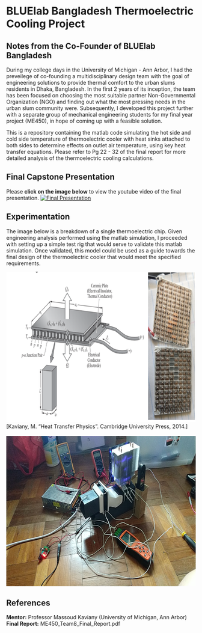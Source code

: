 # BLUElab Bangladesh Thermoelectric Cooling Project 

## Notes from the Co-Founder of BLUElab Bangladesh
During my college days in the University of Michigan - Ann Arbor, I had the preveilege of co-founding a multidisciplinary design team with the goal of engineering solutions to provide thermal comfort to the urban slums residents in Dhaka, Bangladesh. In the first 2 years of its inception, the team has been focused on choosing the most suitable partner Non-Governmental Organization (NGO) and finding out what the most pressing needs in the urban slum community were. Subsequently, I developed this project further with a separate group of mechanical engineering students for my final year project (ME450), in hope of coming up with a feasible solution. 

This is a repository containing the matlab code simulating the hot side and cold side temperature of thermoelectric cooler with heat sinks attached to both sides to determine effects on outlet air temperature, using key heat transfer equations. Please refer to Pg 22 - 32 of the final report for more detailed analysis of the thermoelectric cooling calculations. 


## Final Capstone Presentation
Please **click on the image below** to view the youtube video of the final presentation.
[![Final Presentation](https://img.youtube.com/vi/2auO7Q0tacs/maxresdefault.jpg)](https://www.youtube.com/watch?v=2auO7Q0tacs)


## Experimentation
The image below is a breakdown of a single thermoelectric chip. Given engineering analysis performed using the matlab simulation, I proceeded with setting up a simple test rig that would serve to validate this matlab simulation. Once validated, this model could be used as a guide towards the final design of the thermoelectric cooler that would meet the specified requirements. 

<img src="media/peltier_chip_diagram.png" width="900" height="400" />
[Kaviany, M. “Heat Transfer Physics”. Cambridge University Press, 2014.]<br/><br/>

<img src="media/testing.jpg" width="900" height="400" />


## References
**Mentor:** Professor Massoud Kaviany (University of Michigan, Ann Arbor)<br/>
**Final Report:** ME450_Team8_Final_Report.pdf
